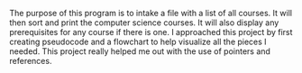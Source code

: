The purpose of this program is to intake a file with a list of all courses. It will then sort and print the computer science courses. It will also display any prerequisites for any course if there is one.
I approached this project by first creating pseudocode and a flowchart to help visualize all the pieces I needed.
This project really helped me out with the use of pointers and references.
